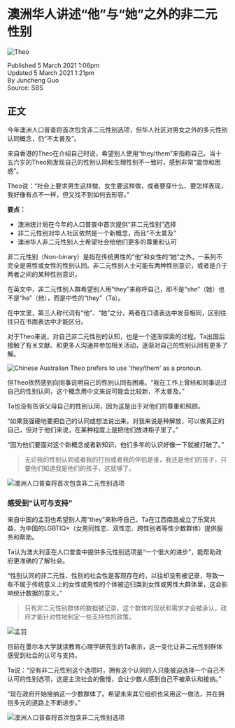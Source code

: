 # 澳洲华人讲述“他”与“她”之外的非二元性别

![Theo](https://images.sbs.com.au/dims4/default/45e6333/2147483647/strip/true/crop/3000x3000+0+0/resize/1280x1280!/quality/90/?url=http%3A%2F%2Fsbs-au-brightspot.s3.amazonaws.com%2Fca%2Fe8%2F5b48ac88465db3c0d16ccf3cf291%2Fsbs-podcasts-sbsmandarin-3000x3000px.jpg&imwidth=960)

Published 5 March 2021 1:06pm  
Updated 5 March 2021 1:21pm  
By Juncheng Guo  
Source: SBS

## 正文

今年澳洲人口普查将首次包含非二元性别选项，但华人社区对男女之外的多元性别认同概念，仍“不太普及”。

来自香港的Theo在介绍自己时说，希望别人使用“they/them”来指称自己。当十五六岁的Theo刚发现自己的性别认同和生理性别不一致时，感到非常“震惊和困惑”。

Theo说：“社会上要求男生这样做、女生要这样做，或者要穿什么、要怎样表现，我好像有点不一样，但又找不到如何去形容。”

**要点：**
-   澳洲统计局在今年的人口普查中首次提供“非二元性别”选择
-   非二元性别对华人社区依然是一个新概念，而且“不太普及”
-   澳洲华人非二元性别人士希望社会给他们更多的尊重和认可

非二元性别（Non-binary）是指在传统男性的“他”和女性的“她”之外，一系列不完全是男性或女性的性别认同。非二元性别人士可能有两种性别意识，或者是介于两者之间的某种性别意识。

在英文中，非二元性别人群希望别人用“they”来称呼自己，即不是“she”（她）也不是“he”（他），而是中性的“they”（Ta）。

在中文里，第三人称代词有“他”、“她”之分，两者在口语表达中发音相同，区别往往只在书面表达中才能区分。

对于Theo来说，对自己非二元性别的认知，也是一个逐渐探索的过程。Ta出国后接触了有关文献、和更多人沟通并参加相关活动，逐渐对自己的性别认同有更多了解。

![Chinese Australian Theo prefers to use 'they/them' as a pronoun.](https://images.sbs.com.au/drupal/yourlanguage/public/wechat_image_20210304135200.jpg?imwidth=1280)

但Theo依然感到向同事说明自己的性别认同有困难。“我在工作上曾经和同事说过自己的性别认同，这个概念用中文来说可能会比较新，不太普及。”

Ta也没有告诉父母自己的性别认同，因为这是出于对他们的尊重和照顾。

“如果我强硬地要把自己的认同或想法说出来，对我来说是种解放，可以做真正的自己，但对于他们来说，在某种程度上是把他们放进柜子里了。”

“因为他们要面对这个新概念或者新知识，他们多年的认识好像一下就被打破了。”

> 无论我的性别认同或者我的打扮或者我的伴侣是谁，我还是他们的孩子，只要他们知道我是他们的孩子，这就够了。

![澳洲人口普查将首次包含非二元性别选项](https://images.sbs.com.au/dims4/default/dc69985/2147483647/strip/true/crop/3926x2208+0+360/resize/1280x720!/quality/90/?url=http%3A%2F%2Fsbs-au-brightspot.s3.amazonaws.com%2Fdrupal%2Fyourlanguage%2Fpublic%2F91ab2506-0e81-464d-b6b1-78af25158d65_1610924613.jpeg&imwidth=1280)

### 感受到“认可与支持”

来自中国的孟羽也希望别人用“they”来称呼自己，Ta在江西南昌成立了乐窝共益，为中国的LGBTIQ+（女男同性恋、双性恋、跨性别者等性少数群体）提供服务和帮助。

Ta认为澳大利亚在人口普查中提供多元性别选项是“一个很大的进步”，能帮助政府更准确的了解社会。

“性别认同的非二元性、性别的社会性是客观存在的，以往却没有被记录，导致一些不属于传统意义上的女性或男性的个体被迫归类到女性或男性大群体里，这会影响统计数据的意义。”

> 只有非二元性别群体的数据被记录，这个群体的现状和需求才会被承认，政府才能针对性地制定一些支持性的政策。

![孟羽](https://images.sbs.com.au/drupal/yourlanguage/public/podcast_images/11.png?imwidth=1280)

目前在墨尔本大学就读教育心理学研究生的Ta表示，这一变化让非二元性别群体感受到社会的认可与支持。

Ta说：“没有非二元性别这个选项时，拥有这个认同的人只能被迫选择一个自己不认可的性别选项，这是主流社会的傲慢，会让少数人感到自己不被承认和接纳。”

“现在政府开始接纳这一少数群体了。希望未来其它组织也采用这一做法，并在拥抱多元的道路上不断进步。”

![澳洲人口普查将首次包含非二元性别选项](https://images.sbs.com.au/dims4/default/0a94fd6/2147483647/strip/true/crop/1800x1013+0+0/resize/1280x720!/quality/90/?url=http%3A%2F%2Fsbs-au-brightspot.s3.amazonaws.com%2F1c%2Fc2%2Fbf92bdb246beac38f6efa745b3c9%2Fsbs-podcast-gday-australia-mandarin-web-banner.jpg&imwidth=1280)